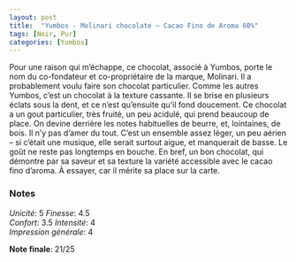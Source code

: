 ```yaml
---
layout: post
title:  "Yumbos - Molinari chocolate – Cacao Fino de Aroma 60%"
tags: [Noir, Pur] 
categories: [Yumbos]
---
```



Pour une raison qui m’échappe, ce chocolat, associé à Yumbos, porte le nom du co-fondateur et co-propriétaire de la marque, Molinari. Il a probablement voulu faire son chocolat particulier.
Comme les autres Yumbos, c’est un chocolat à la texture cassante. Il se brise en plusieurs éclats sous la dent, et ce n’est qu’ensuite qu’il fond doucement.
Ce chocolat a un gout particulier, très fruité, un peu acidulé, qui prend beaucoup de place. On devine derrière les notes habituelles de beurre, et, lointaines, de bois. Il n’y pas d’amer du tout. C’est un ensemble assez léger, un peu aérien – si c’était une musique, elle serait surtout aigue, et manquerait de basse. Le goût ne reste pas longtemps en bouche.
En bref, un bon chocolat, qui démontre par sa saveur et sa texture la variété accessible avec le cacao fino d’aroma. À essayer, car il mérite sa place sur la carte.

### Notes

_Unicité_: 5
_Finesse_: 4.5  
_Confort_: 3.5
_Intensité_: 4  
_Impression générale_: 4

**Note finale**: 21/25